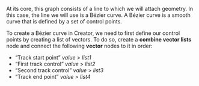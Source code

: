 At its core, this graph consists of a line to which we will attach geometry. In this case, the line we will use is a Bézier curve. A Bézier curve is a smooth curve that is defined by a set of control points.

To create a Bézier curve in Creator, we need to first define our control points by creating a list of vectors. To do so, create a **combine vector lists** node and connect the following **vector** nodes to it in order:

* “Track start point”	_value_	>	_list1_
* “First track control”	_value_	>	_list2_
* “Second track control”	_value_	>	_list3_
* “Track end point”	_value_	>	_list4_